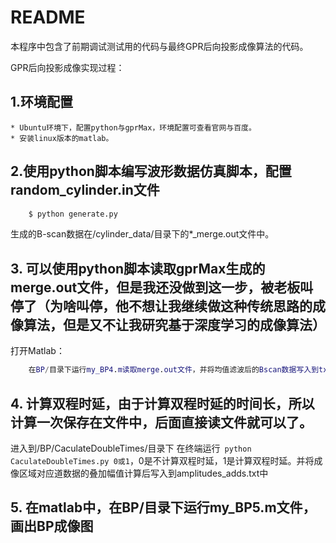 # README

本程序中包含了前期调试测试用的代码与最终GPR后向投影成像算法的代码。

GPR后向投影成像实现过程：

## 1.环境配置
    * Ubuntu环境下，配置python与gprMax，环境配置可查看官网与百度。
    * 安装linux版本的matlab。

## 2.使用python脚本编写波形数据仿真脚本，配置random_cylinder.in文件
```python
    $ python generate.py
```

生成的B-scan数据在/cylinder_data/目录下的*_merge.out文件中。

## 3. 可以使用python脚本读取gprMax生成的merge.out文件，但是我还没做到这一步，被老板叫停了（为啥叫停，他不想让我继续做这种传统思路的成像算法，但是又不让我研究基于深度学习的成像算法）
打开Matlab：
```matlab
    在BP/目录下运行my_BP4.m读取merge.out文件，并将均值滤波后的Bscan数据写入到txt文件中。
```

## 4. 计算双程时延，由于计算双程时延的时间长，所以计算一次保存在文件中，后面直接读文件就可以了。

进入到/BP/CaculateDoubleTimes/目录下
在终端运行`` python CaculateDoubleTimes.py 0或1``，0是不计算双程时延，1是计算双程时延。并将成像区域对应道数据的叠加幅值计算后写入到amplitudes_adds.txt中


## 5. 在matlab中，在BP/目录下运行my_BP5.m文件，画出BP成像图